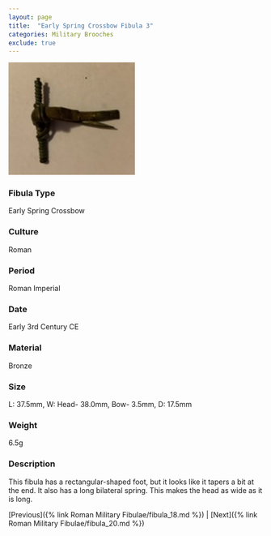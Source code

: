 ```yaml
---
layout: page
title:  "Early Spring Crossbow Fibula 3"
categories: Military Brooches
exclude: true
---
```


<img src="fibula/early-crossbow3.jpg" alt="photo" width= "250px">

### Fibula Type
 Early Spring Crossbow
### Culture
Roman
### Period
 Roman Imperial
### Date
Early 3rd Century CE
### Material
 Bronze
### Size
L: 37.5mm, W: Head- 38.0mm, Bow- 3.5mm, D: 17.5mm
### Weight
 6.5g
### Description
This fibula has a rectangular-shaped foot, but it looks like it tapers a bit at the end. It also has a long bilateral spring. This makes the head as wide as it is long.

[Previous]({% link Roman Military Fibulae/fibula_18.md %}) | [Next]({% link Roman Military Fibulae/fibula_20.md %})
